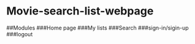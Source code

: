 # Movie-search-list-webpage
##Modules
###Home page
###My  lists
###Search
###sign-in/sigin-up
###logout
